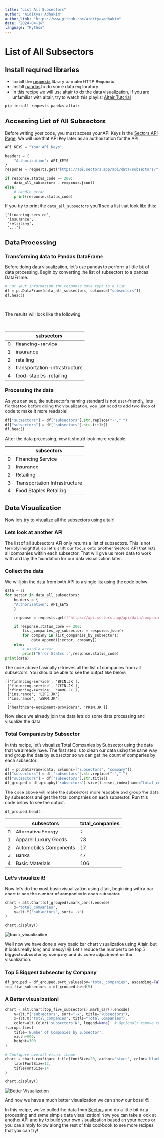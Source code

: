 ```yaml
---
title: "List All Subsectors"
author: "Aidityas Adhakim"
author_link: "https://www.github.com/aidityasadhakim"
date: "2024-04-16"
language: "Python"
---
```


# List of All Subsectors

## Install required libraries

- Install the [requests](https://requests.readthedocs.io/en/latest/) library to make HTTP Requests
- Install [pandas](https://pypi.org/project/pandas/) to do some data exploratory
- In this recipe we will use [altair](https://pypi.org/project/matplotlib/) to do the data visualization, if you are unfamiliar with altair, try to watch this playlist [Altair Tutorial](https://youtube.com/playlist?list=PLXsFtK46HZxXBddVC0FqmbGdlvbDbaqzx&si=cWtD0cFtwKg0b75v)

```python
pip install requests pandas altair
```

## Accessing List of All Subsectors

Before writing your code, you must access your API Keys in the [Sectors API Page](https://sectors.app/api). We will use that API Key later as an authorization for the API.

```python
API_KEYS = "Your API Keys"

headers = {
    "Authorization": API_KEYS
}
response = requests.get("https://api.sectors.app/api/data/subsectors/", headers = headers)

if response.status_code == 200:
    data_all_subsectors = response.json()
else:
    # Handle error
    print(response.status_code)
```

If you try to print the `data_all_subsectors` you'll see a list that look like this:

```
['financing-service',
 'insurance',
 'retailing',
 '...']
```

## Data Processing

### Transforming data to Pandas DataFrame

Before doing data visualization, let’s use pandas to perform a little bit of data processing. Begin by converting the list of subsectors to a pandas DataFrame.

```python
# For your information the response data type is a list
df = pd.DataFrame(data_all_subsectors, columns=["subsectors"])
df.head()
```

<br>

The results will look like the following.

<br>

|     | subsectors                    |
| --- | ----------------------------- |
| 0   | financing-service             |
| 1   | insurance                     |
| 2   | retailing                     |
| 3   | transportation-infrastructure |
| 4   | food-staples-retailing        |

### Processing the data

As you can see, the subsector’s naming standard is not user-friendly, lets fix that too before doing the visualization, you just need to add two lines of code to make it more readable!

```python
df["subsectors"] = df["subsectors"].str.replace("-"," ")
df["subsectors"] = df["subsectors"].str.title()
df.head()
```

After the data processing, now it should look more readable.

|     | subsectors                    |
| --- | ----------------------------- |
| 0   | Financing Service             |
| 1   | Insurance                     |
| 2   | Retailing                     |
| 3   | Transportation Infrastructure |
| 4   | Food Staples Retailing        |

## Data Visualization

Now lets try to visualize all the subsectors using altair!

### Lets look at another API

The list of all subsectors API only returns a list of subsectors. This is not terribly insightful, so let's shift our focus onto another Sectors API that lists all companies within each subsector. That will give us more data to work with and lay the foundation for our data visualization later.

### Collect the data

We will join the data from both API to a single list using the code below:

```python
data = []
for sector in data_all_subsectors:
    headers = {
    "Authorization": API_KEYS
    }

    response = requests.get(f"https://api.sectors.app/api/data/companies/?sub_sector={sector}", headers = headers)

    if response.status_code == 200:
        list_companies_by_subsectors = response.json()
        for company in list_companies_by_subsectors:
            data.append([sector, company])
    else:
        # Handle error
        print("Error Status :",response.status_code)
print(data)
```

The code above basically retrieves all the list of companies from all subsectors. You should be able to see the output like below:

```
[['financing-service', 'BFIN.JK'],
 ['financing-service', 'CFIN.JK'],
 ['financing-service', 'WOMF.JK'],
 ['insurance', 'LIFE.JK'],
 ['insurance', 'ASRM.JK'],
...
 ['healthcare-equipment-providers', 'PRIM.JK']]
```

Now since we already join the data lets do some data processing and visualize the data.

### Total Companies by Subsector

In this recipe, let’s visualize Total Companies by Subsector using the data that we already have. The first step is to clean our data using the same way and group the data by subsector so we can get the count of companies by each subsector.

```python
df = pd.DataFrame(data, columns=["subsectors", "company"])
df["subsectors"] = df["subsectors"].str.replace("-"," ")
df["subsectors"] = df["subsectors"].str.title()
df_grouped = df.groupby('subsectors').size().reset_index(name="total_companies")
```

The code above will make the subsectors more readable and group the data by subsectors and get the total companies on each subsector. Run this code below to see the output.

```python
df_grouped.head()
```

|     | subsectors             | total_companies |
| --- | ---------------------- | --------------- |
| 0   | Alternative Energy     | 2               |
| 1   | Apparel Luxury Goods   | 23              |
| 2   | Automobiles Components | 17              |
| 3   | Banks                  | 47              |
| 4   | Basic Materials        | 106             |

### Let’s visualize it!

Now let’s do the most basic visualization using altair, beginning with a bar chart to see the number of companies in each subsector.

```python
chart = alt.Chart(df_grouped).mark_bar().encode(
    x='total_companies',
    y=alt.Y('subsectors', sort='-x')
)

chart.display()
```

![basic_visualization](../image/total_companies_by_subsector_basic.png)

Well now we have done a very basic bar chart visualization using Altair, but it looks really long and messy! :laughing: Let's reduce the number to be top 5 biggest subsector by company and do some adjustment on the visualization.

### Top 5 Biggest Subsector by Company

```python
df_grouped = df_grouped.sort_values(by="total_companies", ascending=False)
top_five_subsectors = df_grouped.head(5)
```

### A Better visualization!

```python
chart = alt.Chart(top_five_subsectors).mark_bar().encode(
    y=alt.Y("subsectors", sort="-x", title="Subsectors"),
    x=alt.X("total_companies", title="Total Companies"),
    color=alt.Color('subsectors:N', legend=None)  # Optional: remove the legend if it's redundant
).properties(
    title='Number of Companies by Subsector',
    width=600,
    height=300
)

# Configure overall visual theme
chart = chart.configure_title(fontSize=20, anchor='start', color='black').configure_axis(
    labelFontSize=12,
    titleFontSize=14
)

chart.display()
```

![Better Visualization](../image/top_5_companies_by_subsector.png)

And now we have a much better visualization we can show our boss! :wink:

In this recipe, we've pulled the data from [Sectors](https://sectors.app) and do a little bit data processing and some simple data visualization! Now you can take a look at another API and try to build your own visualization based on your needs or you can simply follow along the rest of this cookbook to see more recipes that you can try!

